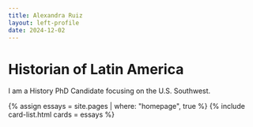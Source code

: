 ```yaml
---
title: Alexandra Ruiz
layout: left-profile
date: 2024-12-02
---
```



# Historian of Latin America

I am a History PhD Candidate focusing on the U.S. Southwest.

{% assign essays = site.pages | where: "homepage", true %}
{% include card-list.html cards = essays %}